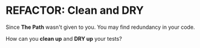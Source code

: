 # REFACTOR: Clean and DRY

Since **The Path** wasn't given to you. You may find redundancy in your code.

How can you **clean up** and **DRY up** your tests?
